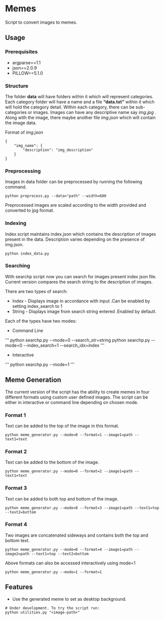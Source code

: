 # Memes 

Script to convert images to memes.

## Usage

### Prerequisites

* argparse==1.1
* json==2.0.9
* PILLOW==5.1.0

### Structure
The folder **data** will have folders within it which will represent categories. Each category folder will have a name and a file **“data.txt”** within it which will hold the category detail. Within each category, there can be sub-categories or images. Images can have any descriptive name say *img.jpg* . Along with the image, there maybe another file *img.json* which will contain the image data.

Format of *img.json*

```
{
	"img_name": {
		"description": "img_description"
	}
}

```

### Preprocessing
Images in data folder can be preprocessed by running the following command.
```
python preprocess.py --data="path" --width=600
```
Preprocessed images are scaled according to the width provided and converted to jpg format.

### Indexing
Index script maintains index.json which contains the description of images present in the data. Description varies depending on the presence of img.json.
```
python index_data.py
```
### Searching
With searchp script now you can search for images present index json file. Current version compares the search string to the description of images.

There are two types of search:

* Index - Displays image in accordance with input .Can be enabled by setting index_search to 1
* String - Displays image from search string entered .Enabled by default. 

Each of the types have two modes:

* Command Line

'''
python searchp.py --mode=0 --search_str=string 
python searchp.py --mode=0 --index_search=1 --search_idx=index
'''

* Interactive

'''
python searchp.py --mode=1 
'''

## Meme Generation
The current version of the script has the ability to create memes in four different formats using custom user defined images.
The script can be either in interactive or command line depending on chosen mode.

### Format 1
Text can be added to the top of the image in this format.

```
python meme_generator.py --mode=0 --format=1 --image1=path --text1=text
```
### Format 2
Text can be added to the bottom of the image.

```
python meme_generator.py --mode=0 --format=2 --image1=path --text1=text
```
### Format 3
Text can be added to both top and bottom of the image.

```
python meme_generator.py --mode=0 --format=3 --image1=path --text1=top --text2=bottom
```
### Format 4
Two images are concatenated sideways and contains both the top and bottom text.

```
python meme_generator.py --mode=0 --format=4 --image1=path --image2=path --text1=top --text2=bottom
```
Above formats can also be accessed interactively using mode=1

```
python meme_generator.py --mode=1 --format=1 
```

## Features 
* Use the generated meme to set as desktop background. 

```
# Under development. To try the script run:
python utilities.py "<image-path>"
```

